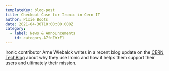 ```yaml
---
templateKey: blog-post
title: Checkout Case for Ironic in Cern IT
author: Pixie Boots
date: 2021-04-30T10:00:00.000Z
category:
  - label: News & Announcements
    id: category-A7fnZYrE1
---
```


Ironic contributor Arne Wiebalck writes in a recent blog update on the
[CERN TechBlog](https://techblog.web.cern.ch/techblog/post/why-ironic/)
about why they use Ironic and how it helps them support their users and
ultimately their mission.
